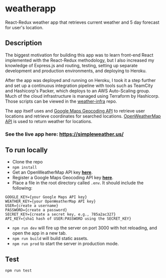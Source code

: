 # weatherapp
React-Redux weather app that retrieves current weather and 5 day forecast for user's location.

## Description
The biggest motivation for building this app was to learn front-end React implemented with the React-Redux methodology, but I also increased my knowledge of Express.js and routing, testing, setting up separate development and production environments, and deploying to Heroku.

After the app was deployed and running on Heroku, I took it a step further and set up a continuous integration pipeline with tools such as TeamCity and Hashicorp's Packer, which deploys to an AWS Auto-Scaling group.  Much of the cloud infrastructure is managed using Terraform by Hashicorp.  Those scripts can be viewed in the [weather-infra](https://github.com/faulke/weather-infra) repo.

The app itself uses and [Google Maps Geocoding API](https://developers.google.com/maps/documentation/geocoding/intro) to retrieve user locations and retrieve coordinates for searched locations. [OpenWeatherMap API](https://openweathermap.org/) is used to return weather for locations.

### See the live app here: https://simpleweather.us/

## To run locally
- Clone the repo
- `npm install`
- Get an OpenWeatherMap API key **[here](http://openweathermap.org/appid)**.
- Register a Google Maps Geocoding API key **[here](https://developers.google.com/maps/documentation/geocoding/get-api-key#key)**.
- Place a file in the root directory called `.env`. It should include the following:
```
GOOGLE_KEY={your Google Maps API key}
WEATHER_KEY={your OpenWeatherMap API key}
USER={create a username}
PASSWORD={create a password}
SECRET_KEY={create a secret key, e.g., 785a2ac327}
API_KEY={sha1 hash of USER:PASSWORD using the SECRET_KEY}
```
- `npm run dev` will fire up the server on port 3000 with hot reloading, and open the app in a new tab.
- `npm run build` will build static assets. 
- `npm run prod` to start the server in production mode.

## Test
`npm run test`
